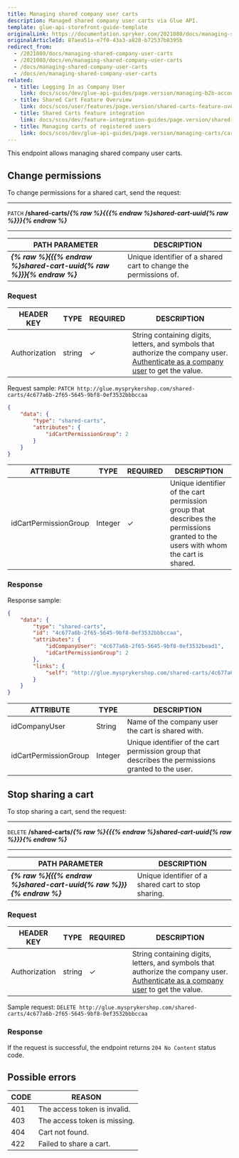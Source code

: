 ```yaml
---
title: Managing shared company user carts
description: Managed shared company user carts via Glue API.
template: glue-api-storefront-guide-template
originalLink: https://documentation.spryker.com/2021080/docs/managing-shared-company-user-carts
originalArticleId: 87aea51a-e7f0-43a3-a820-b72537b8395b
redirect_from:
  - /2021080/docs/managing-shared-company-user-carts
  - /2021080/docs/en/managing-shared-company-user-carts
  - /docs/managing-shared-company-user-carts
  - /docs/en/managing-shared-company-user-carts
related:
  - title: Logging In as Company User
    link: docs/scos/dev/glue-api-guides/page.version/managing-b2b-account/authenticating-as-a-company-user.html
  - title: Shared Cart Feature Overview
    link: docs/scos/user/features/page.version/shared-carts-feature-overview.html
  - title: Shared Carts feature integration
    link: docs/scos/dev/feature-integration-guides/page.version/shared-carts-feature-integration.html
  - title: Managing carts of registered users
    link: docs/scos/dev/glue-api-guides/page.version/managing-carts/carts-of-registered-users/managing-carts-of-registered-users.html
---
```


This endpoint allows managing shared company user carts.



## Change permissions

To change permissions for a shared cart, send the request:

***
`PATCH` **/shared-carts/*{% raw %}{{{% endraw %}shared-cart-uuid{% raw %}}}{% endraw %}***
***


| PATH PARAMETER | DESCRIPTION |
| --- | --- |
| ***{% raw %}{{{% endraw %}shared-cart-uuid{% raw %}}}{% endraw %}*** | Unique identifier of a shared cart to change the permissions of. |

### Request

| HEADER KEY | TYPE | REQUIRED | DESCRIPTION |
| --- | --- | --- | --- |
| Authorization | string | ✓ | String containing digits, letters, and symbols that authorize the company user. [Authenticate as a company user](/docs/scos/dev/glue-api-guides/{{page.version}}/managing-b2b-account/authenticating-as-a-company-user.html#authenticate-as-a-company-user) to get the value.  |

Request sample: `PATCH http://glue.mysprykershop.com/shared-carts/4c677a6b-2f65-5645-9bf8-0ef3532bbbccaa`

```json
{
    "data": {
        "type": "shared-carts",
        "attributes": {
            "idCartPermissionGroup": 2
        }
    }
}
```

| ATTRIBUTE | TYPE | REQUIRED | DESCRIPTION |
| --- | --- | --- | --- |
| idCartPermissionGroup | Integer | ✓ | Unique identifier of the cart permission group that describes the permissions granted to the users with whom the cart is shared. |




### Response


Response sample:
    
```json
{
    "data": {
        "type": "shared-carts",
        "id": "4c677a6b-2f65-5645-9bf8-0ef3532bbbccaa",
        "attributes": {
            "idCompanyUser": "4c677a6b-2f65-5645-9bf8-0ef3532bead1",
            "idCartPermissionGroup": 2
        },
        "links": {
            "self": "http://glue.mysprykershop.com/shared-carts/4c677a6b-2f65-5645-9bf8-0ef3532bbbccaa"
        }
    }
}
```

| ATTRIBUTE | TYPE | DESCRIPTION |
| --- | --- | --- |
| idCompanyUser | String | Name of the company user the cart is shared with. |
| idCartPermissionGroup | Integer | Unique identifier of the cart permission group that describes the permissions granted to the user. |



## Stop sharing a cart
To stop sharing a cart, send the request:

***
`DELETE` **/shared-carts/*{% raw %}{{{% endraw %}shared-cart-uuid{% raw %}}}{% endraw %}***
***

| PATH PARAMETER | DESCRIPTION |
| --- | --- |
| ***{% raw %}{{{% endraw %}shared-cart-uuid{% raw %}}}{% endraw %}*** | Unique identifier of a shared cart to stop sharing. |

### Request

| HEADER KEY | TYPE | REQUIRED | DESCRIPTION |
| --- | --- | --- | --- |
| Authorization | string | ✓ | String containing digits, letters, and symbols that authorize the company user. [Authenticate as a company user](/docs/scos/dev/glue-api-guides/{{page.version}}/managing-b2b-account/authenticating-as-a-company-user.html#authenticate-as-a-company-user) to get the value.  |

Sample request: `DELETE http://glue.mysprykershop.com/shared-carts/4c677a6b-2f65-5645-9bf8-0ef3532bbbccaa`


### Response
If the request is successful, the endpoint returns  `204 No Content` status code.



## Possible errors

| CODE | REASON |
| --- | --- |
| 401 | The access token is invalid. |
| 403 | The access token is missing. |
| 404 | Cart not found. |
| 422 | Failed to share a cart. |


